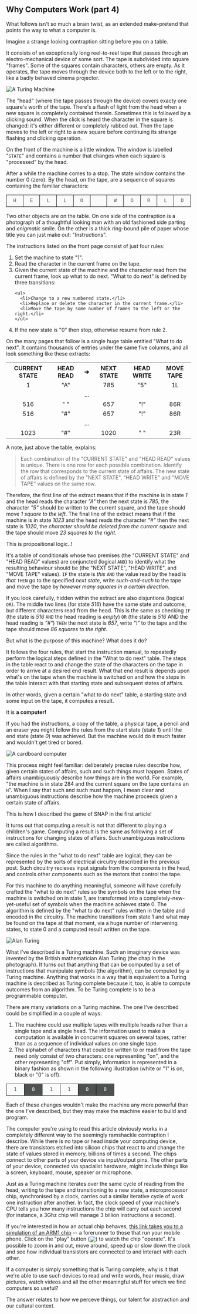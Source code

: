 <!--
.. title: Automated Rule Following Machines
.. slug: why-computers-4
.. date: 2021-05-06 09:00:00 UTC+01:00
.. tags: 
.. category: 
.. link: 
.. description: 
.. type: text
.. author: Nicholas H.Tollervey
-->

<style>
.tape td {
    border: 1px solid black;
    width: 2em;
    height: 2em;
    color: #fafafa;
    background: #4F5151;
}

.on {
    border: 1px solid black;
    width: 2em;
    height: 2em;
    color: #4F5151 !important;
    background: #fafafa !important;
}

table td, table th {
    text-align: center;
}
</style>

## Why Computers Work (part 4) 

What follows isn't so much a brain twist, as an extended make-pretend that
points the way to what a computer is.

Imagine a strange looking contraption sitting before you on a table.

It consists of an exceptionally long reel-to-reel tape that passes through an
electro-mechanical device of some sort. The tape is subdivided into square
"frames". Some of the squares contain characters, others are empty. As it
operates, the tape moves through the device both to the left or to the right,
like a badly behaved cinema projector.

![A Turing Machine](/images/turing_machine.jpg)

The "head" (where the tape passes through the device) covers exacty one
square's worth of the tape. There's a flash of light from the head when a new
square is completely contained therein. Sometimes this is followed by a
clicking sound. When the click is heard the character in the square is changed:
it's either different or completely rubbed out. Then the tape moves to the left
or right to a new square before continuing its strange flashing and clicking
operation.

On the front of the machine is a little window. The window is labelled
"`STATE`" and contains a number that changes when each square is "processed" by
the head.

After a while the machine comes to a stop. The state window contains the number
0 (zero). By the head, on the tape, are a sequence of squares containing the
familiar characters:

<table class="tape">
    <tr>
        <td class="on">
            <code>H</code>
        </td>
        <td class="on">
            <code>E</code>
        </td>
        <td class="on">
            <code>L</code>
        </td>
        <td class="on">
            <code>L</code>
        </td>
        <td class="on">
            <code>O</code>
        </td>
        <td class="on">
            <code>&nbsp;</code>
        </td>
        <td class="on">
            <code>W</code>
        </td>
        <td class="on">
            <code>O</code>
        </td>
        <td class="on">
            <code>R</code>
        </td>
        <td class="on">
            <code>L</code>
        </td>
        <td class="on">
            <code>D</code>
        </td>
    </tr>
</table>

Two other objects are on the table. On one side of the contraption is a
photograph of a thoughtful looking man with an old fashioned side parting and
_enigmatic_ smile. On the other is a thick ring-bound pile of paper whose title
you can just make out: "Instructions".

The instructions listed on the front page consist of just four rules:

<ol>
  <li>Set the machine to state "1".</li>
  <li>Read the character in the current frame on the tape.</li>
  <li>Given the current state of the machine and the character read from the
  current frame, look up what to do next. "What to do next" is defined by three
  transitions:

    <ul>
      <li>Change to a new numbered state.</li>
      <li>Replace or delete the character in the current frame.</li>
      <li>Move the tape by some number of frames to the left or the right.</li>
    </ul>

  </li>
  <li>If the new state is "0" then stop, otherwise resume from rule 2.</li>
</ol>

On the many pages that follow is a single huge table entitled "What to do
next". It contains thousands of entries under the same five columns, and all
look something like these extracts:

<table>
    <tr>
        <th>CURRENT STATE</th>
        <th>HEAD READ</th>
        <th>&#10132;</th>
        <th>NEXT STATE</th>
        <th>HEAD WRITE</th>
        <th>MOVE TAPE</th>
    </tr>
    <tr>
        <td>1</td>
        <td>"A"</td>
        <td></td>
        <td>785</td>
        <td>"5"</td>
        <td>1L</td>
    </tr>
    <tr>
        <td>&nbsp;</td>
        <td></td>
        <td>...</td>
        <td></td>
        <td></td>
        <td></td>
    </tr>
    <tr>
        <td>516</td>
        <td>" "</td>
        <td></td>
        <td>657</td>
        <td>"!"</td>
        <td>86R</td>
    </tr>
    <tr>
        <td>516</td>
        <td>"#"</td>
        <td></td>
        <td>657</td>
        <td>"!"</td>
        <td>86R</td>
    </tr>
    <tr>
        <td>&nbsp;</td>
        <td></td>
        <td>...</td>
        <td></td>
        <td></td>
        <td></td>
    </tr>
    <tr>
        <td>1023</td>
        <td>"#"</td>
        <td></td>
        <td>1020</td>
        <td>" "</td>
        <td>23R</td>
    </tr>
</table>

A note, just above the table, explains:

> Each combination of the "CURRENT STATE" and "HEAD READ" values is unique.
> There is one row for each possible combination. Identify the row that
> corresponds to the current state of affairs. The new state of affairs is
> defined by the "NEXT STATE", "HEAD WRITE" and "MOVE TAPE" values on the same
> row.

Therefore, the first line of the extract means that if the machine is in state
_1_ and the head reads the character _"A"_ then the next state is _785_, the
character _"5"_ should be written to the current square, and the tape should
move _1 square to the left_. The final line of the extract means that if the
machine is in state _1023_ and the head reads the character _"#"_ then the next
state is _1020_, the _character should be deleted from the current square_ and
the tape should move _23 squares to the right_.

This is propositional logic..!

It's a table of conditionals whose two premises (the "CURRENT STATE" and
"HEAD READ" values) are conjuncted (logical `AND`) to identify what the
resulting behaviour should be (the "NEXT STATE", "HEAD WRITE", and "MOVE TAPE"
values). `IF` the state is _this_ `AND` the value read by the head is _that_
`THEN` go to the specified _next state_, write _such-and-such_ to the tape and
move the tape by _however many squares in a certain direction_.

If you look carefully, hidden within the extract are also disjuntions (logical
`OR`). The middle two lines (for state _516_) have the same state and outcome,
but different characters read from the head. This is the same as checking `IF`
(the state is _516_ `AND` the head reading is _empty_) `OR` (the state is _516_
AND the head reading is _"#"_) `THEN` the next state is _657_, write _"!"_ to
the tape and the tape should move _86 squares to the right_.

But what is the purpose of this machine? What does it do?

It follows the four rules, that start the instruction manual, to repeatedly
perform the logical steps defined in the "What to do next" table. The steps in
the table react to and change the state of the characters on the tape in order
to arrive at a desired end result. What that end result is depends upon what's
on the tape when the machine is switched on and how the steps in the table
interact with that starting state and subsequent states of affairs.

In other words, given a certain "what to do next" table, a starting state and
some input on the tape, it computes a result.

It is **a computer!**

If you had the instructions, a copy of the table, a physical tape, a pencil and
an eraser you might follow the rules from the start state (state _1_) until the
end state (state _0_) was achieved. But the machine would do it much faster and
wouldn't get tired or bored.

![A cardboard computer](/images/cardboard_computer.jpg)

This process might feel familiar: deliberately precise rules describe how,
given certain states of affairs, such and such things must happen. States of
affairs unambiguously describe how things are in the world. For example, "the
machine is in state 284 and the current square on the tape contains an `H`".
When I say that such and such must happen, I mean clear and unambiguous
instructions describe how the machine proceeds given a certain state of
affairs.

This is how I described the game of SNAP in the first article!

It turns out that computing a result is not that different to playing a
children's game. Computing a result is the same as following a set of
instructions for changing states of affairs. Such unambiguous instructions
are called algorithms.

Since the rules in the "what to do next" table are logical, they can be 
represented by the sorts of electrical circuitry described in the previous
post. Such circuitry recieves input signals from the components in the head,
and controls other components such as the motors that control the tape.

For this machine to do anything meaningful, someone will have carefully
crafted the "what to do next" rules so the symbols on the tape when the machine
is switched on in state 1, are transformed into a completely-new-yet-useful
set of symbols when the machine achieves state 0. The algorithm is defined by
the "what to do next" rules written in the table and encoded in the
circuitry. The machine transitions from state 1 and what may be found on the
tape at that moment, via a huge number of intervening states, to state 0 and a
computed result written on the tape.

![Alan Turing](/images/alan_turing.jpg)

What I've described is a Turing machine. Such an imaginary device was invented
by the British mathematician Alan Turing (the chap in the photograph). It turns
out that anything that can be computed by a set of instructions that manipulate
symbols (the algorithm), can be computed by a Turing machine. Anything that
works in a way that is equivalent to a Turing machine is described as Turing
complete because it, too, is able to compute outcomes from an algorithm. To be
Turing complete is to be a programmable computer.

There are many variations on a Turing machine. The one I've described could be
simplified in a couple of ways:

1. The machine could use multiple tapes with multiple heads rather than a
   single tape and a single head. The information used to make a computation
   is available in concurrent squares on several tapes, rather than as a
   sequence of individual values on one single tape.
2. The alphabet of characters that could be written to or read from the tape
   need only consist of two characters: one representing "on", and the other
   representing "off". Put simply, information is represented in a binary
   fashion as shown in the following illustration (white or "1" is on, black or
   "0" is off).

<table class="tape">
    <tr>
        <td class="on">
            <code>1</code>
        </td>
        <td>
            <code>0</code>
        </td>
        <td class="on">
            <code>1</code>
        </td>
        <td class="on">
            <code>1</code>
        </td>
        <td>
            <code>0</code>
        </td>
        <td>
            <code>0</code>
        </td>
    </tr>
</table>

Each of these changes wouldn't make the machine any more powerful than the one
I've described, but they may make the machine easier to build and program.

The computer you're using to read this article obviously works in a completely
different way to the seemingly ramshackle contraption I describe. While there
is no tape or head inside your computing device, there are transistors
etched into silicon chips that react to and change the state of values stored
in memory, billions of times a second. The chips connect to other parts of your
device via input/output pins. The other parts of your device, connected via
spacialist hardware, might include things like a screen, keyboard, mouse,
speaker or microphone.

Just as a Turing machine iterates over the same cycle of reading from the head,
writing to the tape and transitioning to a new state, a microprocessor chip,
synchronised by a clock, carries out a similar iterative cycle of work one
instruction after another. In fact, the clock speed of your machine's CPU tells
you how many instructions the chip will carry out each second (for instance, a
3Ghz chip will manage 3 billion instructions a second).

If you're interested in how an actual chip behaves,
[this link takes you to a simulation of an ARM1 chip](http://www.visual6502.org/sim/varm/armgl.html)
-- a forerunner to those that run your mobile phone. Click on the "play" button
(<img src="/images/play.png" target="_blank" style="display: inline;vertical-align: middle;"/>)
to watch the chip "operate". It's possible to zoom in and out, move around,
speed up or slow down the clock and see how individual transistors are
connected to and interact with each other.

If a computer is simply something that is Turing complete, why is it that we're
able to use such devices to read and write words, hear music, draw pictures,
watch videos and all the other meaningful stuff for which we find computers so
useful?

The answer relates to how we perceve things, our talent for abstraction and our
cultural context.
